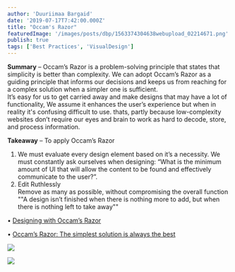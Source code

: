 ```yaml
---
author: 'Duuriimaa Bargaid'
date: '2019-07-17T7:42:00.000Z'
title: "Occam's Razor"
featuredImage: '/images/posts/dbp/1563374304638webupload_02214671.png'
publish: true
tags: ['Best Practices', 'VisualDesign']
---
```


**Summary** – Occam’s Razor is a problem-solving principle that states that simplicity is better than complexity. We can adopt Occam’s Razor as a guiding principle that informs our decisions and keeps us from reaching for a complex solution when a simpler one is sufficient.  
It’s easy for us to get carried away and make designs that may have a lot of functionality, We assume it enhances the user’s experience but when in reality it's confusing difficult to use. thats, partly because low-complexity websites don’t require our eyes and brain to work as hard to decode, store, and process information.

**Takeaway** – To apply Occam’s Razor

1.  We must evaluate every design element based on it’s a necessity. We must constantly ask ourselves when designing: “What is the minimum amount of UI that will allow the content to be found and effectively communicate to the user?”.
2.  Edit Ruthlessly  
    Remove as many as possible, without compromising the overall function ""A design isn’t finished when there is nothing more to add, but when there is nothing left to take away""

• [Designing with Occam’s Razor](https://medium.com/@jonyablonski/designing-with-occams-razor-3692df2f3c7f)

• [Occam’s Razor: The simplest solution is always the best](https://www.interaction-design.org/literature/article/occam-s-razor-the-simplest-solution-is-always-the-best)

![](/images/posts/dbp/1563374304638webupload_02214671.png)

![](/images/posts/dbp/1563374310297webupload_02214672.png)
